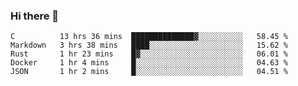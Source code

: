 ### Hi there 👋

<!--
**WShiBin/WShiBin** is a ✨ _special_ ✨ repository because its `README.md` (this file) appears on your GitHub profile.

Here are some ideas to get you started:

- 🔭 I’m currently working on ...
- 🌱 I’m currently learning ...
- 👯 I’m looking to collaborate on ...
- 🤔 I’m looking for help with ...
- 💬 Ask me about ...
- 📫 How to reach me: ...
- 😄 Pronouns: ...
- ⚡ Fun fact: ...
-->

<!--START_SECTION:waka-->
```text
C          13 hrs 36 mins  ██████████████▓░░░░░░░░░░   58.45 % 
Markdown   3 hrs 38 mins   ████░░░░░░░░░░░░░░░░░░░░░   15.62 % 
Rust       1 hr 23 mins    █▓░░░░░░░░░░░░░░░░░░░░░░░   06.01 % 
Docker     1 hr 4 mins     █░░░░░░░░░░░░░░░░░░░░░░░░   04.63 % 
JSON       1 hr 2 mins     █░░░░░░░░░░░░░░░░░░░░░░░░   04.51 % 
```
<!--END_SECTION:waka-->
